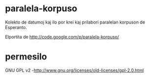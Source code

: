 # paralela-korpuso


Kolekto de datumoj kaj ilo por krei kaj prilabori paralelan korpuson de Esperanto.

Elportita de http://code.google.com/p/paralela-korpuso/


# permesilo
GNU GPL v2 -http://www.gnu.org/licenses/old-licenses/gpl-2.0.html

